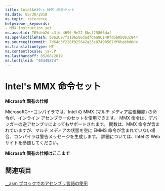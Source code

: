 ```yaml
---
title: Intel&#39;s MMX 命令セット
ms.date: 08/30/2018
ms.topic: reference
helpviewer_keywords:
- MMX instruction set
ms.assetid: 705deb2d-c3fd-4696-9e22-8bcf25866daf
ms.openlocfilehash: b8b2697fa106506dadfdaa96149fd6b0b093c844
ms.sourcegitcommit: 7d64c5f226f925642a25e07498567df8bebb00d4
ms.translationtype: HT
ms.contentlocale: ja-JP
ms.lasthandoff: 05/08/2019
ms.locfileid: "65445874"
---
```

# <a name="intel39s-mmx-instruction-set"></a>Intel&#39;s MMX 命令セット

**Microsoft 固有の仕様**

MicrosoftC++コンパイラでは、Intel の MMX (マルチ メディア拡張機能) の命令が、インライン アセンブラーのセットを使用できます。 MMX 命令は、デバッガーの逆アセンブリによってもサポートされます。 関数は、MMX 命令が含まれていますが、マルチ メディアの状態を空に EMMS 命令が含まれていない場合、コンパイラは警告メッセージを生成します。 詳細については、Intel の Web サイトを参照してください。

**Microsoft 固有の仕様はここまで**

## <a name="see-also"></a>関連項目

[__asm ブロックでのアセンブリ言語の使用](../../assembler/inline/using-assembly-language-in-asm-blocks.md)<br/>